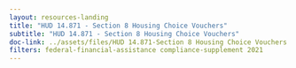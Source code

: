 ```yaml
---
layout: resources-landing
title: "HUD 14.871 - Section 8 Housing Choice Vouchers"
subtitle: "HUD 14.871 - Section 8 Housing Choice Vouchers"
doc-link: ../assets/files/HUD 14.871-Section 8 Housing Choice Vouchers ADD2.pdf
filters: federal-financial-assistance compliance-supplement 2021
---
```

